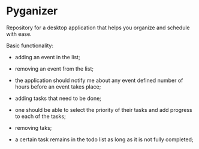 # Pyganizer

Repository for a desktop application that helps you organize and schedule with ease.


Basic functionality:
- adding an event in the list;
- removing an event from the list;
- the application should notify me about any event defined number of hours before an event takes place;

- adding tasks that need to be done;
- one should be able to select the priority of their tasks and add progress to each of the tasks;
- removing taks;
- a certain task remains in the todo list as long as it is not fully completed;

